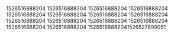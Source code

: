 1526516888204
1526516888204
1526516888204
1526516888204
1526516888204
1526516888204
1526516888204
1526516888204
1526516888204
1526516888204
1526516888204
1526516888204
1526516888204
1526516888204
15265168882041526527899051